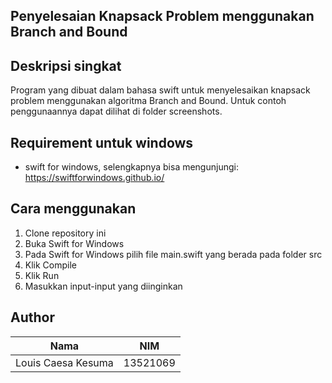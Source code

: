 ## Penyelesaian Knapsack Problem menggunakan Branch and Bound

## Deskripsi singkat
Program yang dibuat dalam bahasa swift untuk menyelesaikan knapsack problem menggunakan algoritma Branch and Bound.
Untuk contoh penggunaannya dapat dilihat di folder screenshots.
## Requirement untuk windows
- swift for windows, selengkapnya bisa mengunjungi: https://swiftforwindows.github.io/

## Cara menggunakan
1. Clone repository ini
2. Buka Swift for Windows
3. Pada Swift for Windows pilih file main.swift yang berada pada folder src
4. Klik Compile
5. Klik Run
6. Masukkan input-input yang diinginkan
## Author
| Nama                           | NIM      |
| ------------------------------ | -------- |
| Louis Caesa Kesuma             | 13521069 |